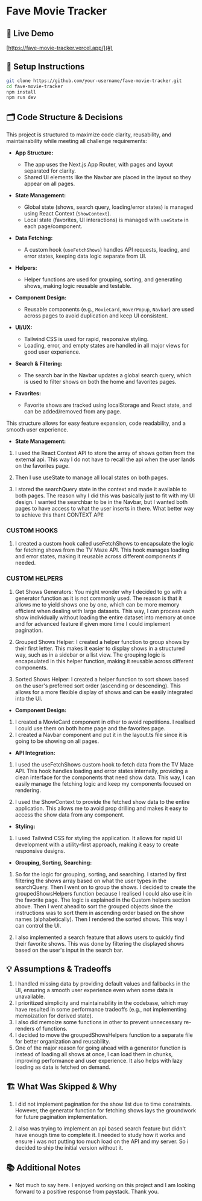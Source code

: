 # Fave Movie Tracker

## 🚀 Live Demo

[https://fave-movie-tracker.vercel.app/](#)

## 📝 Setup Instructions

```bash
git clone https://github.com/your-username/fave-movie-tracker.git
cd fave-movie-tracker
npm install
npm run dev
```

## 🗂️ Code Structure & Decisions

This project is structured to maximize code clarity, reusability, and maintainability while meeting all challenge requirements:

- **App Structure:**

  - The app uses the Next.js App Router, with pages and layout separated for clarity.
  - Shared UI elements like the Navbar are placed in the layout so they appear on all pages.

- **State Management:**

  - Global state (shows, search query, loading/error states) is managed using React Context (`ShowContext`).
  - Local state (favorites, UI interactions) is managed with `useState` in each page/component.

- **Data Fetching:**

  - A custom hook (`useFetchShows`) handles API requests, loading, and error states, keeping data logic separate from UI.

- **Helpers:**

  - Helper functions are used for grouping, sorting, and generating shows, making logic reusable and testable.

- **Component Design:**

  - Reusable components (e.g., `MovieCard`, `HoverPopup`, `Navbar`) are used across pages to avoid duplication and keep UI consistent.

- **UI/UX:**

  - Tailwind CSS is used for rapid, responsive styling.
  - Loading, error, and empty states are handled in all major views for good user experience.

- **Search & Filtering:**

  - The search bar in the Navbar updates a global search query, which is used to filter shows on both the home and favorites pages.

- **Favorites:**
  - Favorite shows are tracked using localStorage and React state, and can be added/removed from any page.

This structure allows for easy feature expansion, code readability, and a smooth user experience.

- **State Management:**


1. I used the React Context API to store the array of shows gotten from the external api. This way I do not have to recall the api when the user lands on the favorites page.

2. Then I use useState to manage all local states on both pages.

3. I stored the searchQuery state in the context and made it available to both pages. The reason why I did this was basically just to fit with my UI design. I wanted the searchbar to be in the Navbar, but I wanted both pages to have access to what the user inserts in there. What better way to achieve this thant CONTEXT API!

### CUSTOM HOOKS

1. I created a custom hook called useFetchShows to encapsulate the logic for fetching shows from the TV Maze API. This hook manages loading and error states, making it reusable across different components if needed.

### CUSTOM HELPERS

1. Get Shows Generators: You might wonder why I decided to go with a generator function as it is not commonly used. The reason is that it allows me to yield shows one by one, which can be more memory efficient when dealing with large datasets. This way, I can process each show individually without loading the entire dataset into memory at once and for advanced feature if given more time I could implement pagination.

2. Grouped Shows Helper: I created a helper function to group shows by their first letter. This makes it easier to display shows in a structured way, such as in a sidebar or a list view. The grouping logic is encapsulated in this helper function, making it reusable across different components.

3. Sorted Shows Helper: I created a helper function to sort shows based on the user's preferred sort order (ascending or descending). This allows for a more flexible display of shows and can be easily integrated into the UI.

- **Component Design:**


1. I created a MovieCard component in other to avoid repetitions. I realised I could use them on both home page and the favorites page.
2. I created a Navbar component and put it in the layout.ts file since it is going to be showing on all pages.

- **API Integration:**

1. I used the useFetchShows custom hook to fetch data from the TV Maze API. This hook handles loading and error states internally, providing a clean interface for the components that need show data. This way, I can easily manage the fetching logic and keep my components focused on rendering.

2. I used the ShowContext to provide the fetched show data to the entire application. This allows me to avoid prop drilling and makes it easy to access the show data from any component.

- **Styling:**

1. I used Tailwind CSS for styling the application. It allows for rapid UI development with a utility-first approach, making it easy to create responsive designs.

- **Grouping, Sorting, Searching:**

1. So for the logic for grouping, sorting, and searching. I started by first filtering the shows array based on what the user types in the searchQuery. Then I went on to group the shows. I decided to create the groupedShowsHelpers function because I realised I could also use it in the favorite page. The logic is explained in the Custom helpers section above. Then I went ahead to sort the grouped objects since the instructions was to sort them in ascending order based on the show names (alphabetically). Then I rendered the sorted shows. This way I can control the UI.

2. I also implemented a search feature that allows users to quickly find their favorite shows. This was done by filtering the displayed shows based on the user's input in the search bar.

## 💡 Assumptions & Tradeoffs

1. I handled missing data by providing default values and fallbacks in the UI, ensuring a smooth user experience even when some data is unavailable.
  1. I prioritized simplicity and maintainability in the codebase, which may have resulted in some performance tradeoffs (e.g., not implementing memoization for derived state).
  2. I also did memoize some functions in other to prevent unnecessary re-renders of functions.
  3. I decided to move the groupedShowsHelpers function to a separate file for better organization and reusability.
  4. One of the major reason for going ahead with a generator function is instead of loading all shows at once, I can load them in chunks, improving performance and user experience. It also helps with lazy loading as data is fetched on demand.

## 🏗️ What Was Skipped & Why

1. I did not implement pagination for the show list due to time constraints. However, the generator function for fetching shows lays the groundwork for future pagination implementation.

2. I also was trying to implement an api based search feature but didn't have enough time to complete it. I needed to study how it works and ensure i was not putting too much load on the API and my server. So i decided to ship the initial version without it.

## 📚 Additional Notes
- Not much to say here. I enjoyed working on this project and I am looking forward to a positive response from paystack. Thank you.
